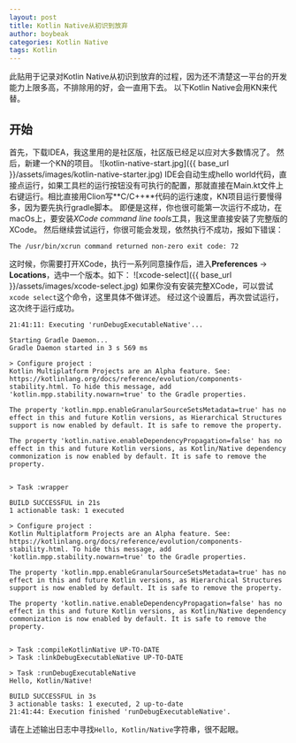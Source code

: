 ```yaml
---
layout: post
title: Kotlin Native从初识到放弃
author: boybeak
categories: Kotlin Native
tags: Kotlin
---
```


此贴用于记录对Kotlin Native从初识到放弃的过程，因为还不清楚这一平台的开发能力上限多高，不排除用的好，会一直用下去。
以下Kotlin Native会用KN来代替。

## 开始
首先，下载IDEA，我这里用的是社区版，社区版已经足以应对大多数情况了。
然后，新建一个KN的项目。
![kotlin-native-start.jpg]({{ base_url }}/assets/images/kotlin-native-starter.jpg)
IDE会自动生成hello world代码，直接点运行，如果工具栏的运行按钮没有可执行的配置，那就直接在Main.kt文件上右键运行。相比直接用Clion写**C/C++**代码的运行速度，KN项目运行要慢得多，因为要先执行gradle脚本。
即便是这样，你也很可能第一次运行不成功，在macOs上，要安装*XCode command line tools*工具，我这里直接安装了完整版的XCode。
然后继续尝试运行，你很可能会发现，依然执行不成功，报如下错误：
```log
The /usr/bin/xcrun command returned non-zero exit code: 72
```
这时候，你需要打开XCode，执行一系列同意操作后，进入**Preferences** -> **Locations**，选中一个版本。如下：
![xcode-select]({{ base_url }}/assets/images/xcode-select.jpg)
如果你没有安装完整XCode，可以尝试`xcode select`这个命令，这里具体不做详述。
经过这个设置后，再次尝试运行，这次终于运行成功。
```log
21:41:11: Executing 'runDebugExecutableNative'...

Starting Gradle Daemon...
Gradle Daemon started in 3 s 569 ms

> Configure project :
Kotlin Multiplatform Projects are an Alpha feature. See: https://kotlinlang.org/docs/reference/evolution/components-stability.html. To hide this message, add 'kotlin.mpp.stability.nowarn=true' to the Gradle properties.

The property 'kotlin.mpp.enableGranularSourceSetsMetadata=true' has no effect in this and future Kotlin versions, as Hierarchical Structures support is now enabled by default. It is safe to remove the property.

The property 'kotlin.native.enableDependencyPropagation=false' has no effect in this and future Kotlin versions, as Kotlin/Native dependency commonization is now enabled by default. It is safe to remove the property.


> Task :wrapper

BUILD SUCCESSFUL in 21s
1 actionable task: 1 executed

> Configure project :
Kotlin Multiplatform Projects are an Alpha feature. See: https://kotlinlang.org/docs/reference/evolution/components-stability.html. To hide this message, add 'kotlin.mpp.stability.nowarn=true' to the Gradle properties.

The property 'kotlin.mpp.enableGranularSourceSetsMetadata=true' has no effect in this and future Kotlin versions, as Hierarchical Structures support is now enabled by default. It is safe to remove the property.

The property 'kotlin.native.enableDependencyPropagation=false' has no effect in this and future Kotlin versions, as Kotlin/Native dependency commonization is now enabled by default. It is safe to remove the property.


> Task :compileKotlinNative UP-TO-DATE
> Task :linkDebugExecutableNative UP-TO-DATE

> Task :runDebugExecutableNative
Hello, Kotlin/Native!

BUILD SUCCESSFUL in 3s
3 actionable tasks: 1 executed, 2 up-to-date
21:41:44: Execution finished 'runDebugExecutableNative'.
```
请在上述输出日志中寻找`Hello, Kotlin/Native`字符串，很不起眼。
